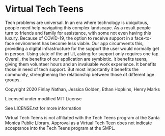 # Virtual Tech Teens


Tech problems are universal. In an era where technology is ubiquitous, people need help navigating this complex landscape. As a result people turn to friends and family for assistance, with some not even having this luxury. Because of COVID-19, the option to receive support in a face-to-face environment has become less viable. Our app circumvents this, providing a digital infrastructure for the support the user would normally get in person. Using state of the art UI, asking for support only requires one tap. Overall, the benefits of our application are symbiotic. It benefits teens, giving them volunteer hours and an invaluable work experience. It benefits those in need of tech support. But most importantly it benefits the community, strengthening the relationship between those of different age groups.


Copyright 2020 Finlay Nathan, Jessica Golden, Ethan Hopkins, Henry Marks

Licensed under modified MIT License

See LICENSE.txt for more information

Virtual Tech Teens is not affiliated with the Tech Teens program at the Santa Monica Public Library. Approval as a Virtual Tech Teen does not indicate acceptance into the Tech Teens program at the SMPL.
